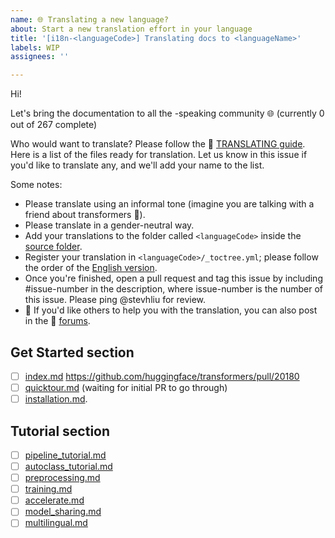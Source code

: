 ```yaml
---
name: 🌐 Translating a new language?
about: Start a new translation effort in your language
title: '[i18n-<languageCode>] Translating docs to <languageName>'
labels: WIP
assignees: ''

---
```


<!--
Note: Please search to see if an issue already exists for the language you are trying to translate.
-->

Hi!

Let's bring the documentation to all the <languageName>-speaking community 🌐 (currently 0 out of 267 complete)

Who would want to translate? Please follow the 🤗 [TRANSLATING guide](https://github.com/huggingface/transformers/blob/main/docs/TRANSLATING.md). Here is a list of the files ready for translation. Let us know in this issue if you'd like to translate any, and we'll add your name to the list.

Some notes:

* Please translate using an informal tone (imagine you are talking with a friend about transformers 🤗).
* Please translate in a gender-neutral way.
* Add your translations to the folder called `<languageCode>` inside the [source folder](https://github.com/huggingface/transformers/tree/main/docs/source).
* Register your translation in `<languageCode>/_toctree.yml`; please follow the order of the [English version](https://github.com/huggingface/transformers/blob/main/docs/source/en/_toctree.yml).
* Once you're finished, open a pull request and tag this issue by including #issue-number in the description, where issue-number is the number of this issue. Please ping @stevhliu for review.
* 🙋 If you'd like others to help you with the translation, you can also post in the 🤗 [forums](https://discuss.huggingface.co/).

## Get Started section

- [ ] [index.md](https://github.com/huggingface/transformers/blob/main/docs/source/en/index.md) https://github.com/huggingface/transformers/pull/20180
- [ ] [quicktour.md](https://github.com/huggingface/transformers/blob/main/docs/source/en/quicktour.md) (waiting for initial PR to go through)
- [ ] [installation.md](https://github.com/huggingface/transformers/blob/main/docs/source/en/installation.md).

## Tutorial section
- [ ] [pipeline_tutorial.md](https://github.com/huggingface/transformers/blob/main/docs/source/en/pipeline_tutorial.md)
- [ ]  [autoclass_tutorial.md](https://github.com/huggingface/transformers/blob/main/docs/source/en/autoclass_tutorial.md)
- [ ]  [preprocessing.md](https://github.com/huggingface/transformers/blob/main/docs/source/en/preprocessing.md)
- [ ]  [training.md](https://github.com/huggingface/transformers/blob/main/docs/source/en/training.md)
- [ ]  [accelerate.md](https://github.com/huggingface/transformers/blob/main/docs/source/en/accelerate.md)
- [ ]  [model_sharing.md](https://github.com/huggingface/transformers/blob/main/docs/source/en/model_sharing.md)
- [ ]  [multilingual.md](https://github.com/huggingface/transformers/blob/main/docs/source/en/multilingual.md)

<!--
Keep on adding more as you go 🔥
-->
